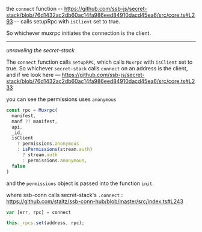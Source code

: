 the `connect` function -- https://github.com/ssb-js/secret-stack/blob/76d1432ac2db60ac14fa986eed84910dacd45ea6/src/core.ts#L293 -- calls setupRpc with `isClient` set to true.

So whichever muxrpc initiates the connection is the client.

---------------------------------------------------

_unraveling the secret-stack_

The `connect` function calls `setupRPC`, which calls `Muxrpc` with `isClient` set to true. So whichever `secret-stack` calls `connect` on an address is the client, and if we look here — https://github.com/ssb-js/secret-stack/blob/76d1432ac2db60ac14fa986eed84910dacd45ea6/src/core.ts#L233

you can see the permissions uses `anonymous`

```js
const rpc = Muxrpc(
  manifest,
  manf ?? manifest,
  api,
  _id,
  isClient
    ? permissions.anonymous
    : isPermissions(stream.auth)
      ? stream.auth
      : permissions.anonymous,
  false
)
```

and the `permissions` object is passed into the function `init`.


where ssb-conn calls secret-stack's `.connect` :
https://github.com/staltz/ssb-conn-hub/blob/master/src/index.ts#L243

```js
var [err, rpc] = connect

this._rpcs.set(address, rpc);
```
